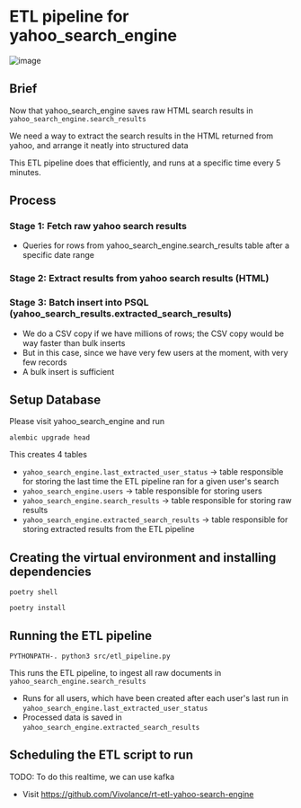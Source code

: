 # ETL pipeline for yahoo_search_engine


![image](https://github.com/Vivolance/ETL_pipeline_YSE/assets/99338366/bbd22e5f-e793-48a0-b786-bf2fc414bd3c)


## Brief

Now that yahoo_search_engine saves raw HTML search results in `yahoo_search_engine.search_results`

We need a way to extract the search results in the HTML returned from yahoo, and arrange it neatly into structured data

This ETL pipeline does that efficiently, and runs at a specific time every 5 minutes.

## Process

### Stage 1: Fetch raw yahoo search results
- Queries for rows from yahoo_search_engine.search_results table after a specific date range

### Stage 2: Extract results from yahoo search results (HTML)

### Stage 3: Batch insert into PSQL (yahoo_search_results.extracted_search_results)
- We do a CSV copy if we have millions of rows; the CSV copy would be way faster than bulk inserts
- But in this case, since we have very few users at the moment, with very few records
- A bulk insert is sufficient

## Setup Database

Please visit yahoo_search_engine and run

```commandline
alembic upgrade head
```

This creates 4 tables
- `yahoo_search_engine.last_extracted_user_status` -> table responsible for storing the last time the ETL pipeline ran for a given user's search
- `yahoo_search_engine.users` -> table responsible for storing users
- `yahoo_search_engine.search_results` -> table responsible for storing raw results
- `yahoo_search_engine.extracted_search_results` -> table responsible for storing extracted results from the ETL pipeline

## Creating the virtual environment and installing dependencies

```commandline
poetry shell
```

```commandline
poetry install
```

## Running the ETL pipeline

```commandline
PYTHONPATH-. python3 src/etl_pipeline.py
```

This runs the ETL pipeline, to ingest all raw documents in `yahoo_search_engine.search_results`
- Runs for all users, which have been created after each user's last run in `yahoo_search_engine.last_extracted_user_status`
- Processed data is saved in `yahoo_search_engine.extracted_search_results`

## Scheduling the ETL script to run

TODO: To do this realtime, we can use kafka
- Visit https://github.com/Vivolance/rt-etl-yahoo-search-engine

